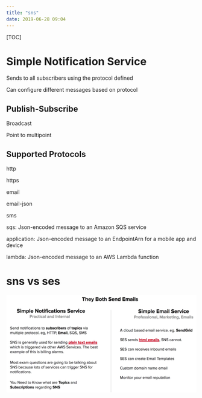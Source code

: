 ```yaml
---
title: "sns"
date: 2019-06-28 09:04
---
```

[TOC]



# Simple Notification Service



Sends to all subscribers using the protocol defined

Can configure different messages based on protocol





## Publish-Subscribe

Broadcast

Point to multipoint



## Supported Protocols

http

https

email

email-json

sms

sqs: Json-encoded message to an Amazon SQS service

application: Json-encoded message to an EndpointArn for a mobile app and device

lambda: Json-encoded message to an AWS Lambda function





# sns vs ses

![image-20201011170708165](sns.assets/image-20201011170708165.png)




